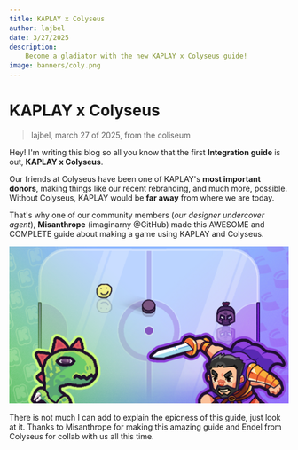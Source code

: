 ```yaml
---
title: KAPLAY x Colyseus
author: lajbel
date: 3/27/2025
description:
    Become a gladiator with the new KAPLAY x Colyseus guide!
image: banners/coly.png
---
```


# KAPLAY x Colyseus

> lajbel, march 27 of 2025, from the coliseum

Hey! I'm writing this blog so all you know that the first **Integration guide**
is out, **KAPLAY x Colyseus**.

Our friends at Colyseus have been one of KAPLAY's **most important donors**,
making things like our recent rebranding, and much more, possible. Without
Colyseus, KAPLAY would be **far away** from where we are today.

That's why one of our community members (_our designer undercover agent_),
**Misanthrope** (imaginarny @GitHub) made this AWESOME and COMPLETE guide about
making a game using KAPLAY and Colyseus.

![Colyseus Guide Image](assets/colyguide.png)

There is not much I can add to explain the epicness of this guide, just look at
it. Thanks to Misanthrope for making this amazing guide and Endel from Colyseus
for collab with us all this time.
